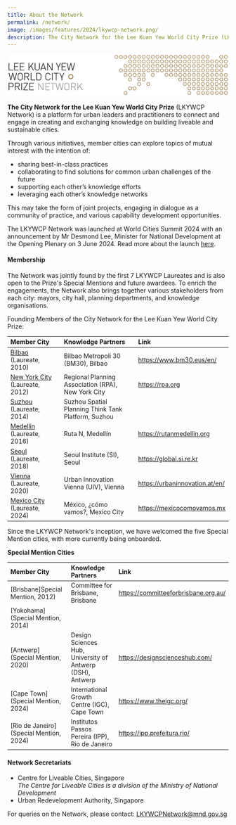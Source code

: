 ```yaml
---
title: About the Network
permalink: /network/
image: /images/features/2024/lkywcp-network.png/
description: The City Network for the Lee Kuan Yew World City Prize (LKYWCP Network) is a platform for urban leaders and practitioners to connect and engage in creating and exchanging knowledge on building liveable and sustainable cities.
---
```


![medallion](/images/features/2024/lkywcp-network.png)

**The City Network for the Lee Kuan Yew World City Prize** (LKYWCP Network) is a platform for urban leaders and practitioners to connect and engage in creating and exchanging knowledge on building liveable and sustainable cities.

Through various initiatives, member cities can explore topics of mutual interest with the intention of:
- sharing best-in-class practices
- collaborating to find solutions for common urban challenges of the future
- supporting each other’s knowledge efforts
- leveraging each other’s knowledge networks

This may take the form of joint projects, engaging in dialogue as a community of practice, and various capability development opportunities.

The LKYWCP Network was launched at World Cities Summit 2024 with an announcement by Mr Desmond Lee, Minister for National Development at the Opening Plenary on 3 June 2024. Read more about the launch [here](https://www.clc.gov.sg/research-publications/publications/digital-library/view/launch-of-the-city-network-for-the-lee-kuan-yew-world-city-prize).

#### **Membership**

The Network was jointly found by the first 7 LKYWCP Laureates and is also open to the Prize's Special Mentions and future awardees. To enrich the engagements, the Network also brings together various stakeholders from each city: mayors, city hall, planning departments, and knowledge organisations.

Founding Members of the City Network for the Lee Kuan Yew World City Prize:

| Member City | Knowledge Partners | Link |  
| :--- | :--- | :--- |
| [Bilbao](/bilbao/) (Laureate, 2010) | Bilbao Metropoli 30 (BM30), Bilbao | https://www.bm30.eus/en/ |
| [New York City](/nyc/) (Laureate, 2012) | Regional Planning Association (RPA), New York City | https://rpa.org |
| [Suzhou](/suzhou/) (Laureate, 2014) |	Suzhou Spatial Planning Think Tank Platform, Suzhou |
| [Medellín](/medellin/) (Laureate, 2016) |	Ruta N, Medellín | https://rutanmedellin.org |
| [Seoul](/seoul/) (Laureate, 2018) | Seoul Institute (SI), Seoul | https://global.si.re.kr |
| [Vienna](/vienna/) (Laureate, 2020)	| Urban Innovation Vienna (UIV), Vienna | https://urbaninnovation.at/en/ |
| [Mexico City](/mexico-city/) (Laureate, 2024) |	México, ¿cómo vamos?, Mexico City | https://mexicocomovamos.mx |

Since the LKYWCP Network's inception, we have welcomed the five Special Mention cities, with more currently being onboarded.

**Special Mention Cities** 

| Member City | Knowledge Partners | Link |  
| :--- | :--- | :--- |
| [Brisbane]Special Mention, 2012) | Committee for Brisbane, Brisbane | https://committeeforbrisbane.org.au/ |
| [Yokohama] (Special Mention, 2014) | | |
| [Antwerp] (Special Mention, 2020) |	Design Sciences Hub, University of Antwerp (DSH), Antwerp | https://designscienceshub.com/ |
| [Cape Town] (Special Mention, 2024) |	International Growth Centre (IGC), Cape Town | https://www.theigc.org/ | |
| [Rio de Janeiro] (Special Mention, 2024) | Institutos Passos Pereira (IPP), Rio de Janeiro | https://ipp.prefeitura.rio/  |


#### **Network Secretariats**

- Centre for Liveable Cities, Singapore <br> _The Centre for Liveable Cities is a division of the Ministry of National Development_
- Urban Redevelopment Authority, Singapore

For queries on the Network, please contact: [LKYWCPNetwork@mnd.gov.sg](mailto:LKYWCPNetwork@mnd.gov.sg)
